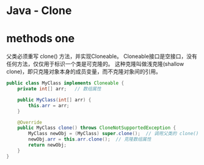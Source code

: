 # Java - Clone
# methods one
父类必须重写 clone() 方法，并实现Cloneable。
Cloneable接口是空接口，没有任何方法，仅仅用于标识一个类是可克隆的。
这种克隆叫做浅克隆(shallow clone)，即只克隆对象本身的成员变量，而不克隆对象间的引用。
```java
public class MyClass implements Cloneable {
    private int[] arr;   // 数组属性

    public MyClass(int[] arr) {
        this.arr = arr;
    }

    @Override
    public MyClass clone() throws CloneNotSupportedException {
        MyClass newObj = (MyClass) super.clone();  // 调用父类的 clone() 方法
        newObj.arr = this.arr.clone();  // 克隆数组属性
        return newObj;
    }
}
```


